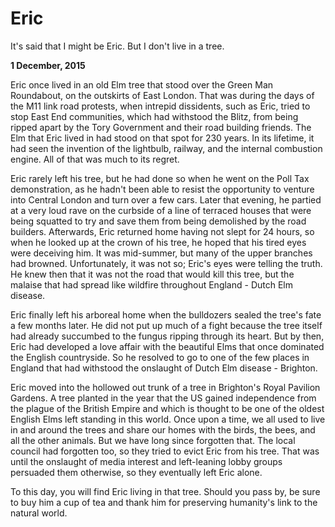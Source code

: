 # Eric

It's said that I might be Eric. But I don't live in a tree.

**1 December, 2015**

Eric once lived in an old Elm tree that stood over the Green Man Roundabout, on the outskirts of East London. That was during the days of the M11 link road protests, when intrepid dissidents, such as Eric, tried to stop East End communities, which had withstood the Blitz, from being ripped apart by the Tory Government and their road building friends. The Elm that Eric lived in had stood on that spot for 230 years. In its lifetime, it had seen the invention of the lightbulb, railway, and the internal combustion engine. All of that was much to its regret.

Eric rarely left his tree, but he had done so when he went on the Poll Tax demonstration, as he hadn't been able to resist the opportunity to venture into Central London and turn over a few cars. Later that evening, he partied at a very loud rave on the curbside of a line of terraced houses that were being squatted to try and save them from being demolished by the road builders. Afterwards, Eric returned home having not slept for 24 hours, so when he looked up at the crown of his tree, he hoped that his tired eyes were deceiving him. It was mid-summer, but many of the upper branches had browned. Unfortunately, it was not so; Eric's eyes were telling the truth. He knew then that it was not the road that would kill this tree, but the malaise that had spread like wildfire throughout England - Dutch Elm disease.

Eric finally left his arboreal home when the bulldozers sealed the tree's fate a few months later. He did not put up much of a fight because the tree itself had already succumbed to the fungus ripping through its heart. But by then, Eric had developed a love affair with the beautiful Elms that once dominated the English countryside. So he resolved to go to one of the few places in England that had withstood the onslaught of Dutch Elm disease - Brighton.

Eric moved into the hollowed out trunk of a tree in Brighton's Royal Pavilion Gardens. A tree planted in the year that the US gained independence from the plague of the British Empire and which is thought to be one of the oldest English Elms left standing in this world. Once upon a time, we all used to live in and around the trees and share our homes with the birds, the bees, and all the other animals. But we have long since forgotten that. The local council had forgotten too, so they tried to evict Eric from his tree. That was until the onslaught of media interest and left-leaning lobby groups persuaded them otherwise, so they eventually left Eric alone. ﻿

To this day, you will find Eric living in that tree. Should you pass by, be sure to buy him a cup of tea and thank him for preserving humanity's link to the natural world.

